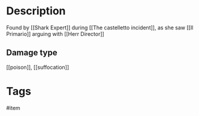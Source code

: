 # Description

Found by [[Shark Expert]] during [[The castelletto incident]], as she saw [[Il Primario]] arguing with [[Herr Director]]

## Damage type

[[poison]], [[suffocation]]

# Tags
#item 
